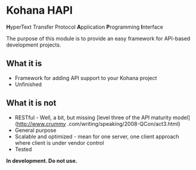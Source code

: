 # Kohana HAPI

**H**yperText Transfer Protocol **A**pplication **P**rogramming **I**nterface

The purpose of this module is to provide an easy framework for API-based development projects.

## What it is

* Framework for adding API support to your Kohana project
* Unfinished

## What it is not

* RESTful - Well, a bit, but missing [level three of the API maturity model](http://www.crummy
.com/writing/speaking/2008-QCon/act3.html)
* General purpose
* Scalable and optimized - mean for one server, one client approach where client is under vendor control
* Tested

**In development. Do not use.**
